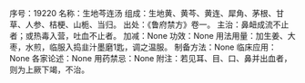 序号：19220
名称：生地芩连汤
组成：生地黄、黄芩、黄连、犀角、茅根、甘草、人参、桔梗、山栀、当归。
出处：《鲁府禁方》卷一。
主治：鼻衄成流不止者；或热毒入营，吐血不止者。
加减：None
功效：None
用法用量：加生姜、大枣，水煎，临服入捣韭汁墨磨1匙，调之温服。
制备方法：None
临床应用：None
各家论述：None
用药禁忌：None
附注：若见耳、目、口、鼻并出血者，则为上厥下竭，不治。
